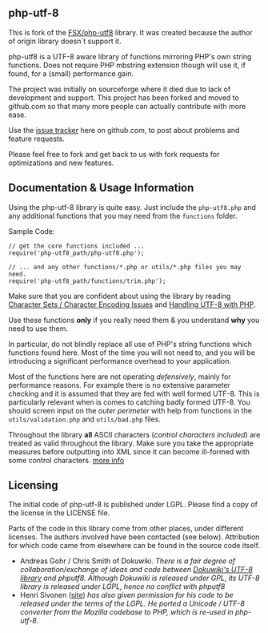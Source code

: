 php-utf-8
---------

This is fork of the [FSX/php-utf8][8] library. It was created because the author of
origin library doesn`t support it.

php-utf8 is a UTF-8 aware library of functions mirroring PHP's own string
functions. Does not require PHP mbstring extension though will use it, if
found, for a (small) performance gain.

The project was initially on sourceforge where it died due to lack of development
and support. This project has been forked and moved to github.com so that many
more people can actually contribute with more ease.

Use the [issue tracker][1] here on github.com, to post about problems and
feature requests.

Please feel free to fork and get back to us with fork requests for optimizations
and new features.


Documentation & Usage Information
---------------------------------

Using the php-utf-8 library is quite easy. Just include the `php-utf8.php` and
any additional functions that you may need from the `functions` folder.

Sample Code:

    // get the core functions included ...
    require('php-utf8_path/php-utf8.php');

    // ... and any other functions/*.php or utils/*.php files you may need.
    require('php-utf8_path/functions/trim.php');

Make sure that you are confident about using the library by reading
[Character Sets / Character Encoding Issues][2] and [Handling UTF-8 with PHP][3].

Use these functions **only** if you really need them & you understand **why**
you need to use them.

In particular, do not blindly replace all use of PHP's string functions which
functions found here. Most of the time you will not need to, and you will be
introducing a significant performance overhead to your application.

Most of the functions here are not operating *defensively*, mainly for performance
reasons. For example there is no extensive parameter checking and it is assumed
that they are fed with well formed UTF-8. This is particularly relevant when is
comes to catching badly formed UTF-8. You should screen input on the *outer perimeter*
with help from functions in the `utils/validation.php` and `utils/bad.php` files.

Throughout the library **all** ASCII characters (*control characters included*)
are treated as valid throughout the library. Make sure you take the appropriate
measures before outputting into XML since it can become ill-formed with some
control characters. [more info][5]


Licensing
---------

The initial code of php-utf-8 is published under LGPL. Please find a copy of the
license in the LICENSE file.

Parts of the code in this library come from other places, under different licenses.
The authors involved have been contacted (see below).
Attribution for which code came from elsewhere can be found in the source code itself.

 - Andreas Gohr / Chris Smith of Dokuwiki. *There is a fair degree of
   collaboration/exchange of ideas and code between [Dokuwiki's UTF-8 library][6]
   and phputf8. Although Dokuwiki is released under GPL, its UTF-8 library is
   released under LGPL, hence no conflict with phputf8*
 - Henri Sivonen ([site][7]) *has also given permission for his code to be released
   under the terms of the LGPL. He ported a Unicode / UTF-8 converter from the
   Mozilla codebase to PHP, which is re-used in php-utf-8.*


  [1]: https://github.com/corpsee/php-utf-8/issues
  [2]: http://www.phpwact.org/php/i18n/charsets
  [3]: http://www.phpwact.org/php/i18n/utf-8
  [4]: http://www.phpwact.org/php/i18n/utf-8
  [5]: http://hsivonen.iki.fi/producing-xml/#controlchar
  [6]: http://dev.splitbrain.org/view/darcs/dokuwiki/inc/utf8.php
  [7]: http://hsivonen.iki.fi/php-utf8/
  [8]: https://github.com/FSX/php-utf8


